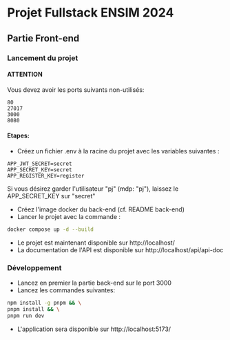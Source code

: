 # Projet Fullstack ENSIM 2024
## Partie Front-end

### Lancement du projet

#### ATTENTION

Vous devez avoir les ports suivants non-utilisés:
```
80
27017
3000
8080
```

#### Etapes:

- Créez un fichier .env à la racine du projet avec les variables suivantes :
```
APP_JWT_SECRET=secret
APP_SECRET_KEY=secret
APP_REGISTER_KEY=register
```
Si vous désirez garder l'utilisateur "pj" (mdp: "pj"), laissez le APP_SECRET_KEY sur "secret"

- Créez l'image docker du back-end (cf. README back-end)
- Lancer le projet avec la commande :
```bash
docker compose up -d --build
```
- Le projet est maintenant disponible sur http://localhost/
- La documentation de l'API est disponible sur http://localhost/api/api-doc

### Développement

- Lancez en premier la partie back-end sur le port 3000
- Lancez les commandes suivantes:
```bash
npm install -g pnpm && \
pnpm install && \
pnpm run dev
```
- L'application sera disponible sur http://localhost:5173/